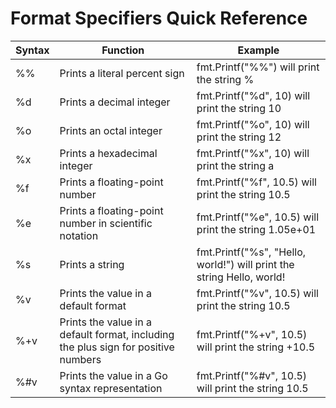 # Format Specifiers Quick Reference

| Syntax | Function                                                                           | Example                                                               |
|--------|------------------------------------------------------------------------------------|-----------------------------------------------------------------------|
| %%     | Prints a literal percent sign                                                      | fmt.Printf("%%") will print the string %                              |
| %d     | Prints a decimal integer                                                           | fmt.Printf("%d", 10) will print the string 10                         |
| %o     | Prints an octal integer                                                            | fmt.Printf("%o", 10) will print the string 12                         |
| %x     | Prints a hexadecimal integer                                                       | fmt.Printf("%x", 10) will print the string a                          |
| %f     | Prints a floating-point number                                                     | fmt.Printf("%f", 10.5) will print the string 10.5                     |
| %e     | Prints a floating-point number in scientific notation                              | fmt.Printf("%e", 10.5) will print the string 1.05e+01                 |
| %s     | Prints a string                                                                    | fmt.Printf("%s", "Hello, world!") will print the string Hello, world! |
| %v     | Prints the value in a default format                                               | fmt.Printf("%v", 10.5) will print the string 10.5                     |
| %+v    | Prints the value in a default format, including the plus sign for positive numbers | fmt.Printf("%+v", 10.5) will print the string +10.5                   |
| %#v    | Prints the value in a Go syntax representation                                     | fmt.Printf("%#v", 10.5) will print the string 10.5                    |
